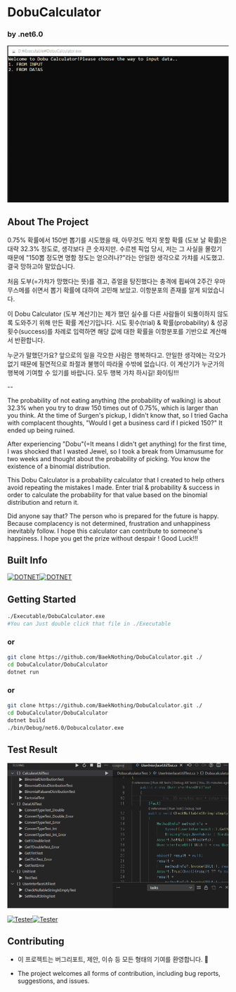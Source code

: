 # DobuCalculator

### by .net6.0

![sampleView](https://github.com/BaekNothing/DobuCalculator/blob/main/RepoData/titleImage.gif?raw=true)

## About The Project

0.75% 확률에서 150번 뽑기를 시도했을 때, 아무것도 먹지 못할 확률 (도보 날 확률)은 대략 32.3% 정도로, 생각보다 큰 숫자지만. 수르젠 픽업 당시, 저는 그 사실을 몰랐기 때문에 "150뽑 정도면 명함 정도는 얻으려나?"라는 안일한 생각으로 가챠를 시도했고. 결국 망하고야 말았습니다.

처음 도부(=가챠가 망했다는 뜻)를 겪고, 쥬얼을 탕진했다는 충격에 휩싸여 2주간 우마무스메를 쉬면서 뽑기 확률에 대하여 고민해 보았고. 이항분포의 존재를 알게 되었습니다.

이 Dobu Calculator (도부 계산기)는 제가 했던 실수를 다른 사람들이 되풀이하지 않도록 도와주기 위해 만든 확률 계산기입니다. 시도 횟수(trial) & 확률(probability) & 성공 횟수(success)를 차례로 입력하면 해당 값에 대한 확률을 이항분포를 기반으로 계산해서 반환합니다.

누군가 말했던가요? 앞으로의 일을 각오한 사람은 행복하다고. 안일한 생각에는 각오가 없기 때문에 필연적으로 좌절과 불행이 따라올 수밖에 없습니다. 이 계산기가 누군가의 행복에 기여할 수 있기를 바랍니다. 모두 행복 가챠 하시길! 화이팅!!!

--

The probability of not eating anything (the probability of walking) is about 32.3% when you try to draw 150 times out of 0.75%, which is larger than you think. At the time of Surgen's pickup, I didn't know that, so I tried Gacha with complacent thoughts, "Would I get a business card if I picked 150?" It ended up being ruined.

After experiencing "Dobu"(=It means I didn't get anything) for the first time, I was shocked that I wasted Jewel, so I took a break from Umamusume for two weeks and thought about the probability of picking. You know the existence of a binomial distribution.

This Dobu Calculator is a probability calculator that I created to help others avoid repeating the mistakes I made. Enter trial & probability & success in order to calculate the probability for that value based on the binomial distribution and return it.

Did anyone say that? The person who is prepared for the future is happy. Because complacency is not determined, frustration and unhappiness inevitably follow. I hope this calculator can contribute to someone's happiness. I hope you get the prize without despair ! Good Luck!!!

## Built Info

[![DOTNET](https://img.shields.io/badge/.NET-6.0-Green)]()[![DOTNET](https://img.shields.io/badge/Nullable-enable-red)]()



## Getting Started

```bash
./Executable/DobuCalculator.exe
#You can Just double click that file in ./Executable
```

### or

```bash
git clone https://github.com/BaekNothing/DobuCalculator.git ./
cd DobuCalculator/DobuCalculator
dotnet run
```

### or

```bash
git clone https://github.com/BaekNothing/DobuCalculator.git ./
cd DobuCalculator/DobuCalculator
dotnet build
./bin/Debug/net6.0/Dobucalculator.exe
```



## Test Result

![File:testResult](https://github.com/BaekNothing/DobuCalculator/blob/main/RepoData/testResult.gif?raw=true)

[![Tester](https://img.shields.io/badge/xUnit-v2.4.1-Green)]()[![Tester](https://img.shields.io/badge/Microsoft.NET.Test.Sdk-v16.11.0-Green)]()



## Contributing

- 이 프로젝트는 버그리포트, 제안, 이슈 등 모든 형태의 기여를 환영합니다. 🤣

- The project welcomes all forms of contribution, including bug reports, suggestions, and issues.
